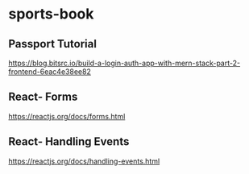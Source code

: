# sports-book

## Passport Tutorial
https://blog.bitsrc.io/build-a-login-auth-app-with-mern-stack-part-2-frontend-6eac4e38ee82

## React- Forms
https://reactjs.org/docs/forms.html
## React- Handling Events
https://reactjs.org/docs/handling-events.html

